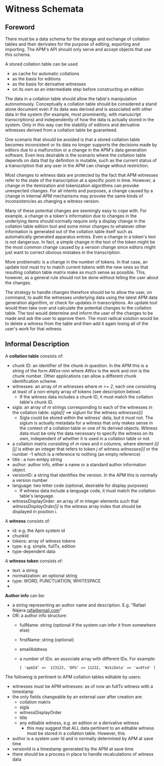# Witness Schemata

## Foreword

There must be a data schema for the storage and exchange of collation tables and
their derivates for the purpose of editing, exporting and importing. 
The APM's API should only serve and accept objects that use this schema.

A stored collation table can be used
* as cache for automatic collations
* as the basis for editions
* as the basis for derivative witnesses
* on its own as an intermediate step before constructing an edition

The data in a collation table should allow the table's manipulation autonomously. 
Conceptually a collation table should be considered a stand alone document
even if its data was derived and is associated with other data in the system
(for example, most prominently, with manuscript transcriptions) and independently of how the
data is actually stored in the system. Only in this way can the 
stability of editions and derivative witnesses derived from a collation table
be guaranteed.

One scenario that should be avoided is that a stored collation table becomes inconsistent
or its data no longer supports the decisions made by editors due to a malfunction or a
change in the APM's data generation software. Even less desirable is the scenario where
the collation table depends on data that by definition is mutable, such as
the current status of a transcription that any user in the APM can change 
without restriction.  

Most changes to witness data are protected by the fact that APM witnesses refer
to the state of the transcription at a specific point in time. However, a change
in the itemization and tokenization algorithms can provoke unexpected changes. For
all intents and purposes, a change caused by a change in internal APM mechanisms
may provoke the same kinds of inconsistencies as changing a witness version. 

Many of these potential changes are seemingly easy to cope with. For example, 
a change in a token's information due to changes in the underlying items 
should normally require only a display change in the collation table edition tool and
some minor changes to whatever other information is generated out of the collation
table itself such as automatically generated apparatus entries. Even a change in a token's text 
is not dangerous. In fact, a simple change in the text of the token might be
the most common change caused by a version change since editors might just want
to correct obvious mistakes in the transcription.

More problematic is a change in the number of tokens. In that case, an update tool must try 
to match current tokens with the new ones so that resulting collation table matrix
make as much sense as possible. This, however, as a general rule should not be done
without telling the user about the changes. 

The strategy to handle changes therefore should be to allow the user, on command, to 
audit the witnesses underlying data using the latest APM data generation algorithm, or check
for updates in transcriptions. An update tool would then take over and calculate the 
potential changes to the collation table. The tool would determine and inform the user
of the changes to be made and ask the user to approve them. The most radical solution
would be to delete a witness from the table and then add it again losing all of the user's work 
for that witness.

## Informal Description

A  __collation table__ consists of:
* chunk ID: an identifier of the chunk in question. In the APM this is a 
  string of the form *AWxx-nnn* where *AWxx* is the work and *nnn* is the chunk
  number. Other applications can allow a different chunk identification 
  scheme.
* witnesses: an array of *m* witnesses where *m >= 2*, each one consisting at least of 
  a non-empty array of tokens (see description below). 
  * If the witness data includes a chunk ID, it must match the collation table's
    chunk ID.
* sigla: an array of *m* strings corresponding to each of the witnesses in the
  collation table:  *sigla[i]* ==> siglum for the witness *witnesses[i]*
    * Sigla could be stored within the witness' data, but it must not. 
      The siglum is actually metadata for a witness that only makes sense
      in the context of a collation table or one of its derived objects. Witness
      data must be only the data necessary to specify the witness on its own,
      independent of whether it is used in a collation table or not. 
* a collation matrix consisting of *m* rows and *n* columns, where 
    element *[i][j]* is either an integer that refers to token *j* of witness 
    *witnesses[i]* or the number -1 which is a reference to nothing 
    (an empty reference)
* title : a non-emtpy string
* author: author info, either a name or a standard author information
  object. 
* versionID: a string that identifies the version. In the APM this is normally
  a version number  
* language: two letter code (optional, desirable for display purposes)
  * If witness data include a language code, it must match the collation table's
    language.
* witnessDisplayOrder: an array of *m* integer elements such that 
  *witnessDisplayOrder[i]* is the witness array index that should be 
  displayed in position *i*. 

A __witness__ consists of:
* id: e.g. the Apm system id
* chunkId
* tokens: array of witness tokens
* type: e.g. simple, fullTx, edition
* type-dependent data

A __witness token__ consists of:
* text: a string
* normalization: an optional string
* type: WORD, PUNCTUATION, WHITESPACE
* 

__Author info__ can be:
* a string representing an author name and description. E.g. "Rafael Nájera 
   <rafa@email.com>"
* OR: a author info structure:
  * fullName: string (optional if the system can infer it from somewhere else)
  * firstName: string (optional)
  * emailAddress
  * a number of IDs: an associate array with different IDs. For example:
    
    `[ 'apmId' =>  123123, 'DFG' => 11232, 'WikiData' => 'asdfsd' ]`
    
  

The following is pertinent to APM collation tables editable by users:
* witnesses must be APM witnesses: as of now an fullTx witness with a timestamp 
* the only fields changeable by an external user after creation are: 
    * collation matrix
    * sigla
    * witnessDisplayOrder
    * title
    * any editable witness, e.g. an edition or a derivative witness
      * this may suggest that ALL data pertinent to an editable witness must
        be stored in a collation table. However, this 
* author is a system user Id and is normally determined by APM at save time
* versionId is a timestamp generated by the APM at save time
* there should be a process in place to handle recalculations of witness data



     
    
